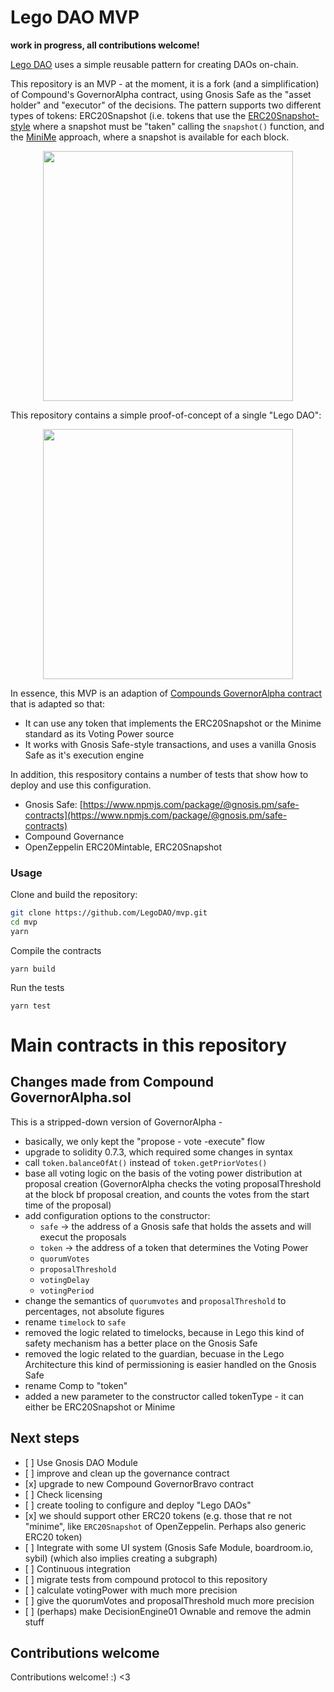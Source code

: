 # Lego DAO MVP

<b>work in progress, all contributions welcome!</b>

[Lego DAO](https://www.notion.so/LEGO-DAO-43b1905a888b47b987456b6df568d5cc) uses a simple reusable pattern for creating DAOs on-chain.

This repository is an MVP - at the moment, it is a fork (and a simplification) of Compound's GovernorAlpha contract, using Gnosis Safe as the "asset holder" and "executor" of the decisions. The pattern supports two different types of tokens: ERC20Snapshot (i.e. tokens that use the [ERC20Snapshot-style](https://docs.openzeppelin.com/contracts/3.x/api/token/erc20#ERC20Snapshot) where a snapshot must be "taken" calling the `snapshot()` function, and the [MiniMe](https://github.com/Giveth/minime/blob/master/contracts/MiniMeToken.sol) approach, where a snapshot is available for each block.

<p align="center">
<img src="https://user-images.githubusercontent.com/1306173/112619339-815a9c80-8e27-11eb-89b9-0c69326dceae.png" height="400" align="center">
</p>

This repository contains a simple proof-of-concept of a single "Lego DAO":

<p align="center">
<img src="https://user-images.githubusercontent.com/1306173/112619224-596b3900-8e27-11eb-95dd-04aa60c12b99.png" height="400" align="center">
</p>

In essence, this MVP is an adaption of [Compounds GovernorAlpha contract](https://github.com/compound-finance/compound-protocol/blob/master/contracts/Governance/GovernorAlpha.sol) that is adapted so that:

- It can use any token that implements the ERC20Snapshot or the Minime standard as its Voting Power source
- It works with Gnosis Safe-style transactions, and uses a vanilla Gnosis Safe as it's execution engine

In addition, this respository contains a number of tests that show how to deploy and use this configuration.

- Gnosis Safe: [https://www.npmjs.com/package/@gnosis.pm/safe-contracts](https://www.npmjs.com/package/@gnosis.pm/safe-contracts)
- Compound Governance
- OpenZeppelin ERC20Mintable, ERC20Snapshot

### Usage

Clone and build the repository:

```sh
git clone https://github.com/LegoDAO/mvp.git
cd mvp
yarn
```

Compile the contracts

```
yarn build
```

Run the tests

```
yarn test
```

# Main contracts in this repository

## Changes made from Compound GovernorAlpha.sol

This is a stripped-down version of GovernorAlpha -

- basically, we only kept the "propose - vote -execute" flow
- upgrade to solidity 0.7.3, which required some changes in syntax
- call `token.balanceOfAt()` instead of `token.getPriorVotes()`
- base all voting logic on the basis of the voting power distribution at proposal creation
  (GovernorAlpha checks the voting proposalThreshold at the block bf proposal creation, and counts the votes
  from the start time of the proposal)
- add configuration options to the constructor:
  - `safe` -> the address of a Gnosis safe that holds the assets and will execut the proposals
  - `token` -> the address of a token that determines the Voting Power
  - `quorumVotes`
  - `proposalThreshold`
  - `votingDelay`
  - `votingPeriod`
- change the semantics of `quorumvotes` and `proposalThreshold` to percentages, not absolute figures
- rename `timelock` to `safe`
- removed the logic related to timelocks, because in Lego this kind of safety mechanism has a better place on the Gnosis Safe
- removed the logic related to the guardian, becuase in the Lego Architecture this kind of permissioning is easier handled on the Gnosis Safe
- rename Comp to "token"
- added a new parameter to the constructor called tokenType - it can either be ERC20Snapshot or Minime

## Next steps

- [ ] Use Gnosis DAO Module
- [ ] improve and clean up the governance contract
- [x] upgrade to new Compound GovernorBravo contract
- [ ] Check licensing
- [ ] create tooling to configure and deploy "Lego DAOs"
- [x] we should support other ERC20 tokens (e.g. those that re not "minime", like `ERC20Snapshot` of OpenZeppelin. Perhaps also generic ERC20 token)
- [ ] Integrate with some UI system (Gnosis Safe Module, boardroom.io, sybil) (which also implies creating a subgraph)
- [ ] Continuous integration
- [ ] migrate tests from compound protocol to this repository
- [ ] calculate votingPower with much more precision
- [ ] give the quorumVotes and proposalThreshold much more precision
- [ ] (perhaps) make DecisionEngine01 Ownable and remove the admin stuff

## Contributions welcome

Contributions welcome! :) <3
